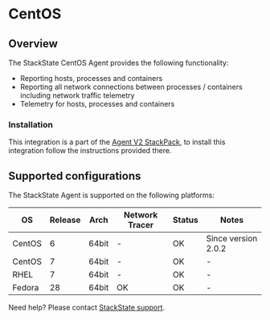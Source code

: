 # CentOS

## Overview

The StackState CentOS Agent provides the following functionality:
- Reporting hosts, processes and containers
- Reporting all network connections between processes / containers including network traffic telemetry
- Telemetry for hosts, processes and containers

### Installation

This integration is a part of the [Agent V2 StackPack](/#/stackpacks/stackstate-agent-v2/), to install this integration follow the instructions provided there.

## Supported configurations

The StackState Agent is supported on the following platforms:

| OS | Release | Arch | Network Tracer| Status | Notes|
|----|---------|--------|--------|--------|--------|
| CentOS | 6 | 64bit | - | OK | Since version 2.0.2 |
| CentOS | 7 | 64bit | - | OK | - |
| RHEL | 7 | 64bit | - | OK | - |
| Fedora | 28 | 64bit | OK | OK | - |

Need help? Please contact [StackState support](https://support.stackstate.com/hc/en-us).
